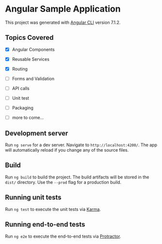 # Angular Sample Application

This project was generated with [Angular CLI](https://github.com/angular/angular-cli) version 7.1.2.

## Topics Covered

-[x] Angular Components
-[x] Reusable Services
-[x] Routing
-[ ] Forms and Validation
-[ ] API calls
-[ ] Unit test
-[ ] Packaging
-[ ] more to come...


## Development server


Run `ng serve` for a dev server. Navigate to `http://localhost:4200/`. The app will automatically reload if you change any of the source files.

## Build

Run `ng build` to build the project. The build artifacts will be stored in the `dist/` directory. Use the `--prod` flag for a production build.

## Running unit tests

Run `ng test` to execute the unit tests via [Karma](https://karma-runner.github.io).

## Running end-to-end tests

Run `ng e2e` to execute the end-to-end tests via [Protractor](http://www.protractortest.org/).
